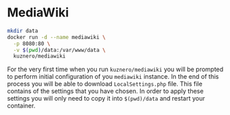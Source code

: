 # MediaWiki

```bash
mkdir data
docker run -d --name mediawiki \
  -p 8080:80 \
  -v $(pwd)/data:/var/www/data \
  kuznero/mediawiki
```

For the very first time when you run `kuznero/mediawiki` you will be prompted to
perform initial configuration of you `mediawiki` instance. In the end of this
process you will be able to download `LocalSettings.php` file. This file
contains of the settings that you have chosen. In order to apply these settings
you will only need to copy it into `$(pwd)/data` and restart your container.
